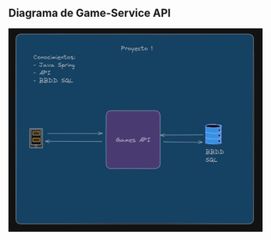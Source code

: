 ## Diagrama de Game-Service API 
![Arquitectura de Game Service API](./src/main/resources/static/images/diagrama-game-service.png)